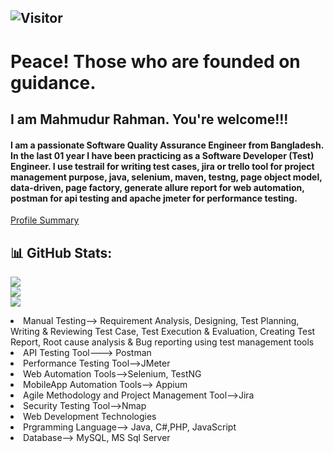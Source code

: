 ## ![Visitor](https://visitor-badge.laobi.icu/badge?page_id=mahmudurrahman-1.repoName)
# Peace! Those who are founded on guidance. 
<h2 align="start">I am Mahmudur Rahman. You're welcome!!!</h2>

<h4 align="start">I am a passionate Software Quality Assurance Engineer from Bangladesh. In the last 01 year I have been practicing as a Software Developer (Test) Engineer. I use testrail for writing test cases, jira or trello tool for project management purpose, java, selenium, maven, testng, page object model, data-driven, page factory, generate allure report for web automation, postman for api testing and apache jmeter for performance testing. 

</h4>

[Profile Summary](https://profile-summary-for-github.com/user/mahmudurrahman-1)

## 📊 GitHub Stats:
![](https://github-readme-stats.vercel.app/api?username=mahmudurrahman-1&theme=dark&hide_border=true&include_all_commits=true&count_private=true)<br/>
![](https://github-readme-streak-stats.herokuapp.com/?user=mahmudurrahman-1&theme=dark&hide_border=true)<br/>
![](https://github-readme-stats.vercel.app/api/top-langs/?username=mahmudurrahman-1&theme=dark&hide_border=true&include_all_commits=true&count_private=true&layout=compact)




<li>
Manual Testing--> Requirement Analysis, Designing, Test Planning, Writing & Reviewing Test Case, Test Execution & Evaluation, Creating Test Report, Root cause analysis & Bug reporting using test management tools</li>
<li>API Testing Tool---> Postman</li>
<li>Performance Testing Tool-->JMeter</li>
<li>Web Automation Tools-->Selenium, TestNG</li>
<li>MobileApp Automation Tools--> Appium</li>
<li>Agile Methodology and Project Management Tool-->Jira</li>
<li>Security Testing Tool-->Nmap</li>
<li>Web Development Technologies</li>
<li>Prgramming Language--> Java, C#,PHP, JavaScript</li>
<li>Database--> MySQL, MS Sql Server
</li>
